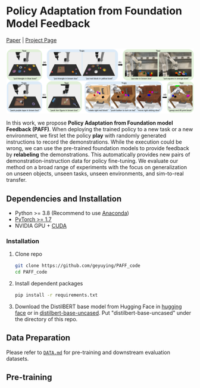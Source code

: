 # Policy Adaptation from Foundation Model Feedback

[Paper](https://arxiv.org/abs/2212.07398) | [Project Page](https://geyuying.github.io/PAFF/)

![image](https://github.com/geyuying/PAFF_code/blob/main/imgs/PAFF.jpg?raw=true)

In this work, we propose **Policy Adaptation from Foundation model Feedback (PAFF)**. 
When deploying the trained policy to a new task or a new environment, we first let the policy **play** with randomly generated instructions to record the demonstrations. 
While the execution could be wrong, we can use the pre-trained foundation models to provide feedback by **relabeling** the demonstrations. 
This automatically provides new pairs of demonstration-instruction data for policy fine-tuning. 
We evaluate our method on a broad range of experiments with the focus on generalization on unseen objects, unseen tasks, unseen environments, and sim-to-real transfer. 

## Dependencies and Installation
- Python >= 3.8 (Recommend to use [Anaconda](https://www.anaconda.com/download/#linux))
- [PyTorch >= 1.7](https://pytorch.org/)
- NVIDIA GPU + [CUDA](https://developer.nvidia.com/cuda-downloads)
### Installation
1. Clone repo

    ```bash
    git clone https://github.com/geyuying/PAFF_code
    cd PAFF_code
    ```

2. Install dependent packages

    ```bash
    pip install -r requirements.txt
    ```
    
3. Download the DistilBERT base model from Hugging Face in [hugging face](https://huggingface.co/distilbert-base-uncased) or in [distilbert-base-uncased](https://drive.google.com/drive/folders/1WFWyTFFOCEK0P5zvt2aQYX77XK9p9MYc?usp=sharing). Put "distilbert-base-uncased" under the directory of this repo.
    
## Data Preparation
Please refer to [`DATA.md`](DATA.md) for pre-training and downstream evaluation datasets.

## Pre-training
